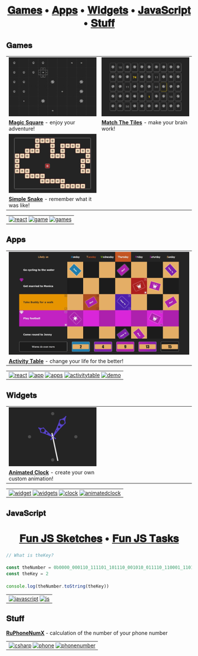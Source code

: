 <h1 align="center">
    <a href="#1"><b>𝐆𝐚𝐦𝐞𝐬</b></a> &bull; <a href="#2"><b>𝐀𝐩𝐩𝐬</b></a> &bull; <a href="#3"><b>𝐖𝐢𝐝𝐠𝐞𝐭𝐬</b></a> &bull; <a href="#4"><b>𝐉𝐚𝐯𝐚𝐒𝐜𝐫𝐢𝐩𝐭</b></a> &bull; <a href="#5"><b>𝐒𝐭𝐮𝐟𝐟</b></a><a id="1"></a>
</h1>

## 𝐆𝐚𝐦𝐞𝐬

<table>
    <tr>
        <td><a href="https://papaproger.github.io/magicsquare/"><img src="magicsquare.jpg" alt="Magic Square" title="Play it now!" /></a></td>
        <td><a href="https://papaproger.github.io/matchthetiles/"><img src="matchthetiles.jpg" alt="Match The Tiles" title="Play it now!" /></a></td>
    </tr>
    <tr>
        <td width="50%"><a href="https://github.com/papaproger/magicsquare"><b>Magic Square</b></a> - enjoy your adventure!</td>
        <td width="50%"><a href="https://github.com/papaproger/matchthetiles"><b>Match The Tiles</b></a> - make your brain work!</td>
    </tr>
    <tr>
        <td><a href="https://papaproger.github.io/simplesnake/"><img src="simplesnake.jpg" alt="Simple Snake" title="Play it now!" /></a></td>
        <td></td>
    </tr>
    <tr>
        <td width="50%"><a href="https://github.com/papaproger/simplesnake"><b>Simple Snake</b></a> - remember what it was like!</td>
        <td width="50%"></td>
    </tr>
</table>

<table>
    <tr>
        <td>
            <a href="https://github.com/topics/react"><img src="https://img.shields.io/badge/react-242424?style=for-the-badge" alt="react" title="Go to react topic" /></a>
            <a href="https://github.com/topics/game"><img src="https://img.shields.io/badge/game-242424?style=for-the-badge" alt="game" title="Go to game topic" /></a>
            <a href="https://github.com/topics/games"><img src="https://img.shields.io/badge/games-242424?style=for-the-badge" alt="games" title="Go to games topic" /></a>
            <a id="2"></a>
        </td>
    </tr>
</table>

## 𝐀𝐩𝐩𝐬

<table>
    <tr>
        <td><a href="https://papaproger.github.io/activitytable/"><img src="activitytable.jpg" alt="Activity Table" title="Have a go!" /></a></td>
    </tr>
    <tr>
        <td><a href="https://github.com/papaproger/activitytable"><b>Activity Table</b></a> - change your life for the better!</td>
    </tr>
</table>

<table>
    <tr>
        <td>
            <a href="https://github.com/topics/react"><img src="https://img.shields.io/badge/react-242424?style=for-the-badge" alt="react" title="Go to react topic" /></a>
            <a href="https://github.com/topics/app"><img src="https://img.shields.io/badge/app-242424?style=for-the-badge" alt="app" title="Go to app topic" /></a>
            <a href="https://github.com/topics/apps"><img src="https://img.shields.io/badge/apps-242424?style=for-the-badge" alt="apps" title="Go to apps topic" /></a>
            <a href="https://github.com/topics/activitytable"><img src="https://img.shields.io/badge/activitytable-242424?style=for-the-badge" alt="activitytable" title="Go to activitytable topic" /></a>
            <a href="https://github.com/topics/demo"><img src="https://img.shields.io/badge/demo-1E7DAF?style=for-the-badge" alt="demo" title="Go to demo topic" /></a>
            <a id="3"></a>
        </td>
    </tr>
</table>

## 𝐖𝐢𝐝𝐠𝐞𝐭𝐬

<table>
    <tr>
        <td><a href="https://papaproger.github.io/animatedclock/"><img src="animatedclock.jpg" alt="Animated Clock" title="Have a glance!" /></a></td>
        <td></td>
    </tr>
    <tr>
        <td width="50%"><a href="https://github.com/papaproger/animatedclock"><b>Animated Clock</b></a> - create your own custom animation!</td>
        <td width="50%"></td>
    </tr>
</table>

<table>
    <tr>
        <td>
            <a href="https://github.com/topics/widget"><img src="https://img.shields.io/badge/widget-242424?style=for-the-badge" alt="widget" title="Go to widget topic" /></a>
            <a href="https://github.com/topics/widgets"><img src="https://img.shields.io/badge/widgets-242424?style=for-the-badge" alt="widgets" title="Go to widgets topic" /></a>
            <a href="https://github.com/topics/clock"><img src="https://img.shields.io/badge/clock-242424?style=for-the-badge" alt="clock" title="Go to clock topic" /></a>
            <a href="https://github.com/topics/animatedclock"><img src="https://img.shields.io/badge/animatedclock-242424?style=for-the-badge" alt="animatedclock" title="Go to animatedclock topic" /></a>
            <a id="4"></a>
        </td>
    </tr>
</table>

## 𝐉𝐚𝐯𝐚𝐒𝐜𝐫𝐢𝐩𝐭

<h1 align="center">
    <a href="https://github.com/papaproger/fun-js-sketches" title="Go to repo"><b>𝐅𝐮𝐧 𝐉𝐒 𝐒𝐤𝐞𝐭𝐜𝐡𝐞𝐬</b></a> &bull; <a href="https://github.com/papaproger/fun-js-tasks" title="Go to repo"><b>𝐅𝐮𝐧 𝐉𝐒 𝐓𝐚𝐬𝐤𝐬</b></a>
</h1>

```javascript
// What is theKey?

const theNumber = 0b0000_000110_111101_101110_001010_011110_110001_110111_001110_000001
const theKey = 2

console.log(theNumber.toString(theKey))
```

<table>
    <tr>
        <td>
            <a href="https://github.com/topics/javascript"><img src="https://img.shields.io/badge/javascript-242424?style=for-the-badge" alt="javascript" title="Go to javascript topic" /></a>
            <a href="https://github.com/topics/js"><img src="https://img.shields.io/badge/js-242424?style=for-the-badge" alt="js" title="Go to js topic" /></a>
            <a id="5"></a>
        </td>
    </tr>
</table>

## 𝐒𝐭𝐮𝐟𝐟

**[RuPhoneNumX](https://github.com/papaproger/RuPhoneNumX)** - calculation of the number of your phone number

<table>
    <tr>
        <td>
            <a href="https://github.com/topics/csharp"><img src="https://img.shields.io/badge/csharp-242424?style=for-the-badge" alt="csharp" title="Go to csharp topic" /></a>
            <a href="https://github.com/topics/phone"><img src="https://img.shields.io/badge/phone-242424?style=for-the-badge" alt="phone" title="Go to phone topic" /></a>
            <a href="https://github.com/topics/phonenumber"><img src="https://img.shields.io/badge/phonenumber-242424?style=for-the-badge" alt="phonenumber" title="Go to phonenumber topic" /></a>
        </td>
    </tr>
</table>
